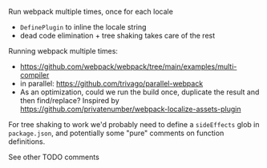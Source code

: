 Run webpack multiple times, once for each locale

-   `DefinePlugin` to inline the locale string
-   dead code elimination + tree shaking takes care of the rest

Running webpack multiple times:

-   https://github.com/webpack/webpack/tree/main/examples/multi-compiler
-   in parallel: https://github.com/trivago/parallel-webpack
-   As an optimization, could we run the build once, duplicate the result
    and then find/replace? Inspired by
    https://github.com/privatenumber/webpack-localize-assets-plugin

For tree shaking to work we'd probably need to define a `sideEffects` glob in `package.json`, and potentially some "pure" comments on function definitions.

See other TODO comments
